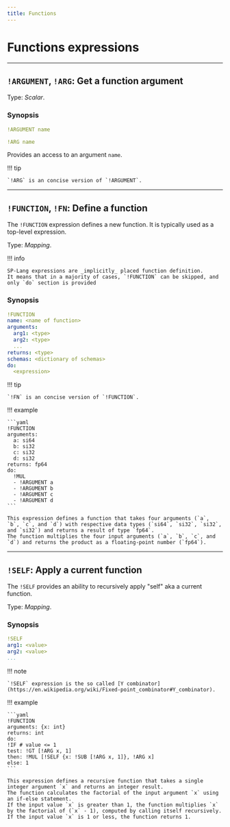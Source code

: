 ```yaml
---
title: Functions
---
```


# Functions expressions



--- 

## `!ARGUMENT`, `!ARG`: Get a function argument  

Type: _Scalar_.

### Synopsis

```yaml
!ARGUMENT name
```

```yaml
!ARG name
```

Provides an access to an argument `name`.

!!! tip

    `!ARG` is an concise version of `!ARGUMENT`.


--- 

## `!FUNCTION`, `!FN`: Define a function 


The `!FUNCTION` expression defines a new function.
It is typically used as a top-level expression.

Type: _Mapping_.


!!! info

    SP-Lang expressions are _implicitly_ placed function definition.
    It means that in a majority of cases, `!FUNCTION` can be skipped, and only `do` section is provided


### Synopsis

```yaml
!FUNCTION
name: <name of function>
arguments:
  arg1: <type>
  arg2: <type>
  ...
returns: <type>
schemas: <dictionary of schemas>
do:
  <expression>
```

!!! tip

    `!FN` is an concise version of `!FUNCTION`.


!!! example

    ```yaml
    !FUNCTION
    arguments:
      a: si64
      b: si32
      c: si32
      d: si32
    returns: fp64
    do:
      !MUL
      - !ARGUMENT a
      - !ARGUMENT b
      - !ARGUMENT c
      - !ARGUMENT d
    ```

    This expression defines a function that takes four arguments (`a`, `b`, `c`, and `d`) with respective data types (`si64`, `si32`, `si32`, and `si32`) and returns a result of type `fp64`.
    The function multiplies the four input arguments (`a`, `b`, `c`, and `d`) and returns the product as a floating-point number (`fp64`).

--- 

## `!SELF`: Apply a current function  

The `!SELF` provides an ability to recursively apply "self" aka a current function.

Type: _Mapping_.

### Synopsis

```yaml
!SELF
arg1: <value>
arg2: <value>
...
```

!!! note

    `!SELF` expression is the so called [Y combinator](https://en.wikipedia.org/wiki/Fixed-point_combinator#Y_combinator).


!!! example


	```yaml
	!FUNCTION
	arguments: {x: int}
	returns: int
	do:
	!IF # value <= 1
	test: !GT [!ARG x, 1]
	then: !MUL [!SELF {x: !SUB [!ARG x, 1]}, !ARG x]
	else: 1
	```

	This expression defines a recursive function that takes a single integer argument `x` and returns an integer result.
	The function calculates the factorial of the input argument `x` using an if-else statement.
	If the input value `x` is greater than 1, the function multiplies `x` by the factorial of (`x` - 1), computed by calling itself recursively.
	If the input value `x` is 1 or less, the function returns 1.
